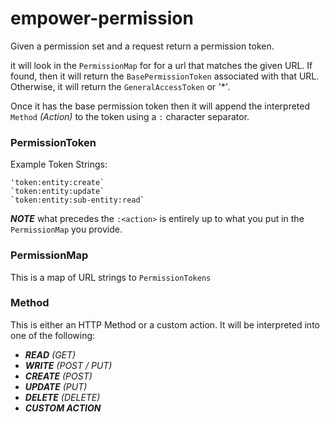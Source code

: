 # empower-permission 
Given a permission set and a request return a permission token.

it will look in the `PermissionMap` for for a url that matches the given URL.
If found, then it will return the `BasePermissionToken` associated with that URL.
Otherwise, it will return the `GeneralAccessToken` or  _'*'_.  

Once it has the base permission token then it will append the interpreted `Method`
_(Action)_ to the token using a `:` character separator.

### PermissionToken

Example Token Strings:
```
'token:entity:create`
`token:entity:update`
`token:entity:sub-entity:read`
```
***NOTE*** what precedes the `:<action>` is entirely up to what you put in the
`PermissionMap` you provide.

### PermissionMap
  This is a map of URL strings to `PermissionTokens`
  
### Method
  
  This is either an HTTP Method or a custom action.  It will be interpreted 
  into one of the following:
  
  - ***READ*** _(GET)_
  - ***WRITE*** _(POST / PUT)_
  - ***CREATE*** _(POST)_
  - ***UPDATE*** _(PUT)_
  - ***DELETE*** _(DELETE)_
  - ***CUSTOM ACTION***


